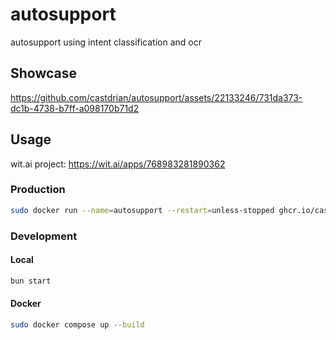 # autosupport

autosupport using intent classification and ocr

## Showcase

<https://github.com/castdrian/autosupport/assets/22133246/731da373-dc1b-4738-b7ff-a098170b71d2>

## Usage

wit.ai project: <https://wit.ai/apps/768983281890362>

### Production

```bash
sudo docker run --name=autosupport --restart=unless-stopped ghcr.io/castdrian/autosupport:main --env-file .env
```

### Development

#### Local

```bash
bun start
```

#### Docker

```bash
sudo docker compose up --build
```

